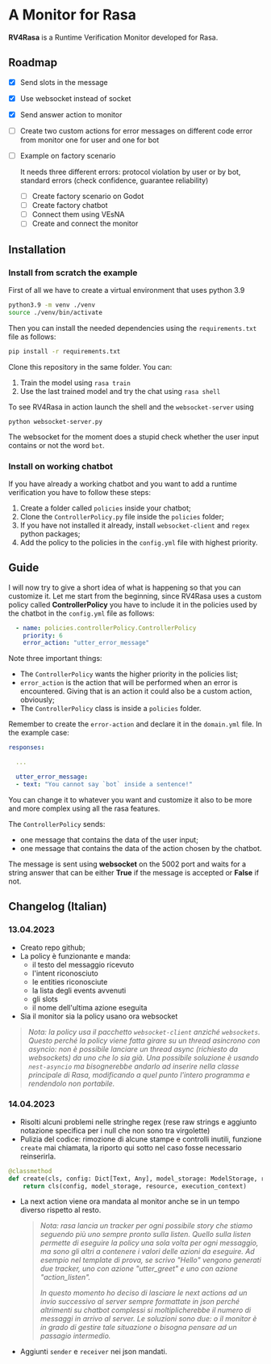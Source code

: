 # A Monitor for Rasa

**RV4Rasa** is a Runtime Verification Monitor developed for Rasa.

## Roadmap 
 - [x] Send slots in the message

 - [x] Use websocket instead of socket

 - [x] Send answer action to monitor

 - [ ] Create two custom actions for error messages on different code error from monitor one for user and one for bot

 - [ ] Example on factory scenario

   It needs three different errors: protocol violation by user or by bot, standard errors (check confidence, guarantee reliability)

   - [ ] Create factory scenario on Godot
   - [ ] Create factory chatbot
   - [ ] Connect them using VEsNA
   - [ ] Create and connect the monitor

## Installation

### Install from scratch the example

First of all we have to create a virtual environment that uses python 3.9

```bash
python3.9 -m venv ./venv
source ./venv/bin/activate
```

Then you can install the needed dependencies using the `requirements.txt` file as follows:

```bash
pip install -r requirements.txt
```

Clone this repository in the same folder. You can:

1. Train the model using `rasa train`
2. Use the last trained model and try the chat using `rasa shell` 

To see RV4Rasa in action launch the shell and the `websocket-server` using

```
python websocket-server.py
```

The websocket for the moment does a stupid check whether the user input contains or not the word `bot`.

### Install on working chatbot

If you have already a working chatbot and you want to add a runtime verification you have to follow these steps:

1. Create a folder called `policies` inside your chatbot;
2. Clone the `ControllerPolicy.py` file inside the `policies` folder;
3. If you have not installed it already, install `websocket-client` and `regex` python packages;
4. Add the policy to the policies in the `config.yml` file with highest priority.

## Guide

I will now try to give a short idea of what is happening so that you can customize it. Let me start from the beginning, since RV4Rasa uses a custom policy called **ControllerPolicy** you have to include it in the policies used by the chatbot in the `config.yml` file as follows:

```yaml
  - name: policies.controllerPolicy.ControllerPolicy
    priority: 6
    error_action: "utter_error_message"
```

Note three important things:

- The `ControllerPolicy` wants the higher priority in the policies list;
- `error_action` is the action that will be performed when an error is encountered. Giving that is an action it could also be a custom action, obviously;
- The `ControllerPolicy` class is inside a `policies` folder.

Remember to create the `error-action` and declare it in the `domain.yml` file. In the example case:

```yaml
responses:

  ...

  utter_error_message:
  - text: "You cannot say `bot` inside a sentence!"
```

You can change it to whatever you want and customize it also to be more and more complex using all the rasa features.

The `ControllerPolicy`  sends:

- one message that contains the data of the user input;
- one message that contains the data of the action chosen by the chatbot.

The message is sent using **websocket** on the 5002 port and waits for a string answer that can be either **True** if the message is accepted or **False** if not.

## Changelog (Italian)

### 13.04.2023

- Creato repo github;
- La policy è funzionante e manda:
	- il testo del messaggio ricevuto
	- l'intent riconosciuto
	- le entities riconosciute
	- la lista degli events avvenuti
	- gli slots
	- il nome dell'ultima azione eseguita
- Sia il monitor sia la policy usano ora websocket

> _Nota: la policy usa il pacchetto `websocket-client` anziché `websockets`. Questo perché la policy viene fatta girare su un thread asincrono con asyncio: non è possibile lanciare un thread async (richiesto da websockets) da uno che lo sia già. Una possibile soluzione è usando `nest-asyncio` ma bisognerebbe andarlo ad inserire nella classe principale di Rasa, modificando a quel punto l'intero programma e rendendolo non portabile._

### 14.04.2023

- Risolti alcuni problemi nelle stringhe regex (rese raw strings e aggiunto notazione specifica per i null che non sono tra virgolette)
- Pulizia del codice: rimozione di alcune stampe e controlli inutili, funzione `create` mai chiamata, la riporto qui sotto nel caso fosse necessario reinserirla.

```python
@classmethod
def create(cls, config: Dict[Text, Any], model_storage: ModelStorage, resource: Resource, execution_context: ExecutionContext, **kwargs:An    y):
	return cls(config, model_storage, resource, execution_context)  
```

- La next action viene ora mandata al monitor anche se in un tempo diverso rispetto al resto.

  > *Nota: rasa lancia un tracker per ogni possibile story che stiamo seguendo più uno sempre pronto sulla listen. Quello sulla listen permette di eseguire la policy una sola volta per ogni messaggio, ma sono gli altri a contenere i valori delle azioni da eseguire. Ad esempio nel template di prova, se scrivo "Hello" vengono generati due tracker, uno con azione "utter_greet"  e uno con azione "action_listen".*
  >
  > *In questo momento ho deciso di lasciare le next actions ad un invio successivo al server sempre formattate in json perché altrimenti su chatbot complessi si moltiplicherebbe il numero di messaggi in arrivo al server. Le soluzioni sono due: o il monitor è in grado di gestire tale situazione o bisogna pensare ad un passagio intermedio.*

- Aggiunti `sender` e `receiver` nei json mandati.
